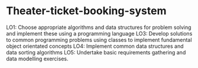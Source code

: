 # Theater-ticket-booking-system
LO1: Choose appropriate algorithms and data structures for problem solving and implement these using a programming language 
LO3: Develop solutions to common programming problems using classes to implement fundamental object orientated concepts
LO4: Implement common data structures and data sorting algorithms LO5: Undertake basic requirements gathering and data modelling exercises.

